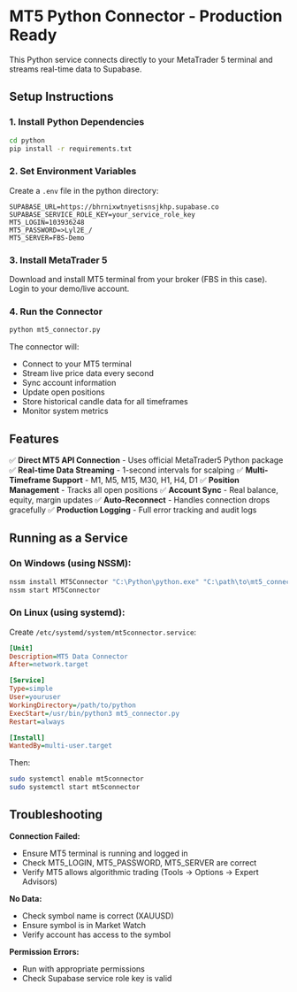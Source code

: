 # MT5 Python Connector - Production Ready

This Python service connects directly to your MetaTrader 5 terminal and streams real-time data to Supabase.

## Setup Instructions

### 1. Install Python Dependencies

```bash
cd python
pip install -r requirements.txt
```

### 2. Set Environment Variables

Create a `.env` file in the python directory:

```env
SUPABASE_URL=https://bhrnixwtnyetisnsjkhp.supabase.co
SUPABASE_SERVICE_ROLE_KEY=your_service_role_key
MT5_LOGIN=103936248
MT5_PASSWORD=>Lyl2E_/
MT5_SERVER=FBS-Demo
```

### 3. Install MetaTrader 5

Download and install MT5 terminal from your broker (FBS in this case).
Login to your demo/live account.

### 4. Run the Connector

```bash
python mt5_connector.py
```

The connector will:
- Connect to your MT5 terminal
- Stream live price data every second
- Sync account information
- Update open positions
- Store historical candle data for all timeframes
- Monitor system metrics

## Features

✅ **Direct MT5 API Connection** - Uses official MetaTrader5 Python package
✅ **Real-time Data Streaming** - 1-second intervals for scalping
✅ **Multi-Timeframe Support** - M1, M5, M15, M30, H1, H4, D1
✅ **Position Management** - Tracks all open positions
✅ **Account Sync** - Real balance, equity, margin updates
✅ **Auto-Reconnect** - Handles connection drops gracefully
✅ **Production Logging** - Full error tracking and audit logs

## Running as a Service

### On Windows (using NSSM):
```bash
nssm install MT5Connector "C:\Python\python.exe" "C:\path\to\mt5_connector.py"
nssm start MT5Connector
```

### On Linux (using systemd):
Create `/etc/systemd/system/mt5connector.service`:
```ini
[Unit]
Description=MT5 Data Connector
After=network.target

[Service]
Type=simple
User=youruser
WorkingDirectory=/path/to/python
ExecStart=/usr/bin/python3 mt5_connector.py
Restart=always

[Install]
WantedBy=multi-user.target
```

Then:
```bash
sudo systemctl enable mt5connector
sudo systemctl start mt5connector
```

## Troubleshooting

**Connection Failed:**
- Ensure MT5 terminal is running and logged in
- Check MT5_LOGIN, MT5_PASSWORD, MT5_SERVER are correct
- Verify MT5 allows algorithmic trading (Tools → Options → Expert Advisors)

**No Data:**
- Check symbol name is correct (XAUUSD)
- Ensure symbol is in Market Watch
- Verify account has access to the symbol

**Permission Errors:**
- Run with appropriate permissions
- Check Supabase service role key is valid
